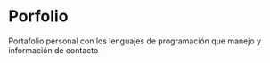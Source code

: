 # Porfolio
Portafolio personal con los lenguajes de programación que manejo y información de contacto

